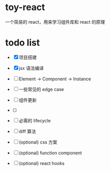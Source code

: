 # toy-react

一个简易的 react，用来学习组件库和 react 的原理

# todo list

- [x] 项目搭建
- [x] jsx 语法编译 
- [ ] Element -> Component -> Instance
- [ ] 一些常见的 edge case
- [ ] 组件更新
- [ ] 
- [ ] 必需的 lifecycle
- [ ] diff 算法
- [ ] (optional) css 方案
- [ ] (optional) function component
- [ ] (optional) react hooks

